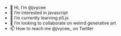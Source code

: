 - 👋 Hi, I’m @jvycee
- 👀 I’m interested in javascript
- 🌱 I’m currently learning p5.js
- 💞️ I’m looking to collaborate on weirrd generative art
- 📫 How to reach me @jvycee_ on Twitter

<!---
jvycee/jvycee is a ✨ special ✨ repository because its `README.md` (this file) appears on your GitHub profile.
You can click the Preview link to take a look at your changes.
--->
